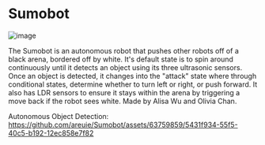 # Sumobot
![image](https://github.com/areuie/Sumobot/assets/63759859/8fb296cd-3e13-4fbf-bf6a-29626b90ee04)

The Sumobot is an autonomous robot that pushes other robots off of a black arena, bordered off by white. It's default state is to spin around continuously until it detects an object using its three ultrasonic sensors. Once an object is detected, it changes into the "attack" state where through conditional states, determine whether to turn left or right, or push forward. It also has LDR sensors to ensure it stays within the arena by triggering a move back if the robot sees white. Made by Alisa Wu and Olivia Chan.

Autonomous Object Detection:
https://github.com/areuie/Sumobot/assets/63759859/5431f934-55f5-40c5-b192-12ec858e7f82

